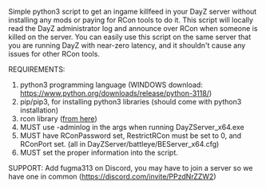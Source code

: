Simple python3 script to get an ingame killfeed in your DayZ server without installing any mods or paying for RCon tools to do it.  This script will locally read the DayZ administrator log and announce over RCon when someone is killed on the server.
You can easily use this script on the same server that you are running DayZ with near-zero latency, and it shouldn't cause any issues for other RCon tools.

REQUIREMENTS:
1. python3 programming language (WINDOWS download: https://www.python.org/downloads/release/python-3118/)
2. pip/pip3, for installing python3 libraries (should come with python3 installation)
3. rcon library ([from here](https://github.com/conqp/rcon))
4. MUST use -adminlog in the args when running DayZServer_x64.exe
5. MUST have RConPassword set, RestrictRCon must be set to 0, and RConPort set. (all in DayZServer/battleye/BEServer_x64.cfg)
6. MUST set the proper information into the script.

SUPPORT:
Add fugma313 on Discord, you may have to join a server so we have one in common (https://discord.com/invite/PPzdNrZZW2)
